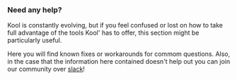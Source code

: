 ### Need any help?

Kool is constantly evolving, but if you feel confused or lost on how to take full advantage of the tools Kool' has to offer, this section might be particularly useful. 

Here you will find known fixes or workarounds for commom questions. Also, in the case that the information here contained doesn't help out you can join our community over [slack](https://kool.dev/slack)!